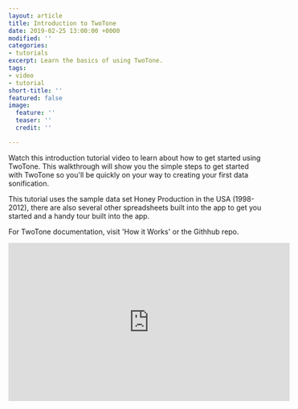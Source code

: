 ```yaml
---
layout: article
title: Introduction to TwoTone
date: 2019-02-25 13:00:00 +0000
modified: ''
categories:
- tutorials
excerpt: Learn the basics of using TwoTone.
tags:
- video
- tutorial
short-title: ''
featured: false
image:
  feature: ''
  teaser: ''
  credit: ''

---
```

Watch this introduction tutorial video to learn about how to get started using TwoTone. This walkthrough will show you the simple steps to get started with TwoTone so you'll be quickly on your way to creating your first data sonification.

This tutorial uses the sample data set Honey Production in the USA (1998-2012), there are also several other spreadsheets built into the app to get you started and a handy tour built into the app.

For TwoTone documentation, visit 'How it Works' or the Githhub repo.


<iframe width="560" height="315" src="https://youtu.be/I0vL_g1DYmY" frameborder="0" allow="accelerometer; autoplay; encrypted-media; gyroscope; picture-in-picture" allowfullscreen></iframe>